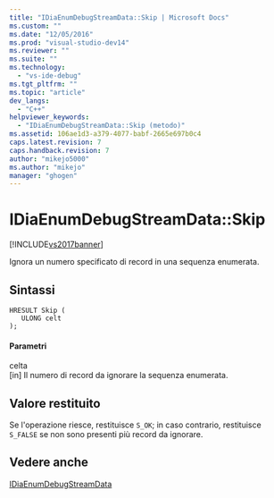 ```yaml
---
title: "IDiaEnumDebugStreamData::Skip | Microsoft Docs"
ms.custom: ""
ms.date: "12/05/2016"
ms.prod: "visual-studio-dev14"
ms.reviewer: ""
ms.suite: ""
ms.technology: 
  - "vs-ide-debug"
ms.tgt_pltfrm: ""
ms.topic: "article"
dev_langs: 
  - "C++"
helpviewer_keywords: 
  - "IDiaEnumDebugStreamData::Skip (metodo)"
ms.assetid: 106ae1d3-a379-4077-babf-2665e697b0c4
caps.latest.revision: 7
caps.handback.revision: 7
author: "mikejo5000"
ms.author: "mikejo"
manager: "ghogen"
---
```

# IDiaEnumDebugStreamData::Skip
[!INCLUDE[vs2017banner](../../code-quality/includes/vs2017banner.md)]

Ignora un numero specificato di record in una sequenza enumerata.  
  
## Sintassi  
  
```cpp#  
HRESULT Skip (   
   ULONG celt  
);  
```  
  
#### Parametri  
 celta  
 \[in\]  Il numero di record da ignorare la sequenza enumerata.  
  
## Valore restituito  
 Se l'operazione riesce, restituisce `S_OK`; in caso contrario, restituisce  `S_FALSE` se non sono presenti più record da ignorare.  
  
## Vedere anche  
 [IDiaEnumDebugStreamData](../../debugger/debug-interface-access/idiaenumdebugstreamdata.md)